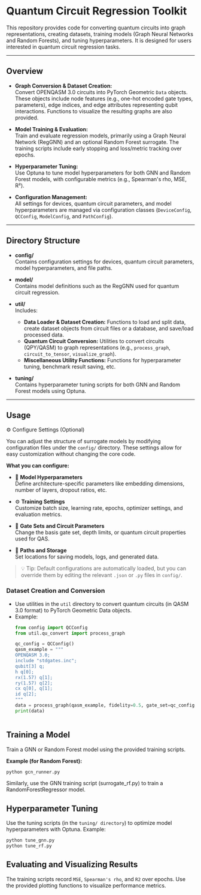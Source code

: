 # Quantum Circuit Regression Toolkit

This repository provides code for converting quantum circuits into graph representations, creating datasets, training models (Graph Neural Networks and Random Forests), and tuning hyperparameters. It is designed for users interested in quantum circuit regression tasks.

---

## Overview

- **Graph Conversion & Dataset Creation:**  
  Convert OPENQASM 3.0 circuits into PyTorch Geometric `Data` objects. These objects include node features (e.g., one-hot encoded gate types, parameters), edge indices, and edge attributes representing qubit interactions. Functions to visualize the resulting graphs are also provided.

- **Model Training & Evaluation:**  
  Train and evaluate regression models, primarily using a Graph Neural Network (RegGNN) and an optional Random Forest surrogate. The training scripts include early stopping and loss/metric tracking over epochs.

- **Hyperparameter Tuning:**  
  Use Optuna to tune model hyperparameters for both GNN and Random Forest models, with configurable metrics (e.g., Spearman's rho, MSE, R²).

- **Configuration Management:**  
  All settings for devices, quantum circuit parameters, and model hyperparameters are managed via configuration classes (`DeviceConfig`, `QCConfig`, `ModelConfig`, and `PathConfig`).

---

## Directory Structure

- **config/**  
  Contains configuration settings for devices, quantum circuit parameters, model hyperparameters, and file paths.

- **model/**  
  Contains model definitions such as the RegGNN used for quantum circuit regression.

- **util/**  
  Includes:
  - **Data Loader & Dataset Creation:** Functions to load and split data, create dataset objects from circuit files or a database, and save/load processed data.
  - **Quantum Circuit Conversion:** Utilities to convert circuits (QPY/QASM) to graph representations (e.g., `process_graph`, `circuit_to_tensor`, `visualize_graph`).
  - **Miscellaneous Utility Functions:** Functions for hyperparameter tuning, benchmark result saving, etc.

- **tuning/**  
  Contains hyperparameter tuning scripts for both GNN and Random Forest models using Optuna.

---



## Usage

⚙️ Configure Settings (Optional)

You can adjust the structure of surrogate models by modifying configuration files under the `config/` directory. These settings allow for easy customization without changing the core code.

**What you can configure:**

- 🧱 **Model Hyperparameters**  
  Define architecture-specific parameters like embedding dimensions, number of layers, dropout ratios, etc.

- ⚙️ **Training Settings**  
  Customize batch size, learning rate, epochs, optimizer settings, and evaluation metrics.

- 🧬 **Gate Sets and Circuit Parameters**  
  Change the basis gate set, depth limits, or quantum circuit properties used for QAS.

- 📁 **Paths and Storage**  
  Set locations for saving models, logs, and generated data.

> 💡 Tip: Default configurations are automatically loaded, but you can override them by editing the relevant `.json` or `.py` files in `config/`.


### Dataset Creation and Conversion
- Use utilities in the `util` directory to convert quantum circuits (in QASM 3.0 format) to PyTorch Geometric Data objects.
- Example:  
  ```python
  from config import QCConfig
  from util.qu_convert import process_graph
  
  qc_config = QCConfig()
  qasm_example = """
  OPENQASM 3.0;
  include "stdgates.inc";
  qubit[3] q;
  h q[0];
  rx(1.57) q[1];
  ry(1.57) q[2];
  cx q[0], q[1];
  id q[2];
  """
  data = process_graph(qasm_example, fidelity=0.5, gate_set=qc_config.gate_set_1)
  print(data)



## Training a Model

Train a GNN or Random Forest model using the provided training scripts.

**Example (for Random Forest):**
```bash
python gcn_runner.py
```

Similarly, use the GNN training script (surrogate_rf.py) to train a RandomForestRegressor model.


## Hyperparameter Tuning

Use the tuning scripts (in the `tuning/ directory`) to optimize model hyperparameters with Optuna.
Example:

```bash
python tune_gnn.py
python tune_rf.py
```

## Evaluating and Visualizing Results

The training scripts record `MSE`, `Spearman's rho`, and `R2` over epochs. Use the provided plotting functions to visualize performance metrics.